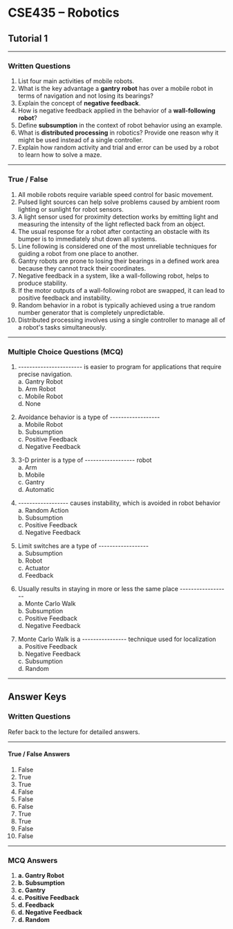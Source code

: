 # CSE435 – Robotics  
## Tutorial 1

---


### Written Questions

1. List four main activities of mobile robots.   
2. What is the key advantage a **gantry robot** has over a mobile robot in terms of navigation and not losing its bearings?  
3. Explain the concept of **negative feedback**.  
4. How is negative feedback applied in the behavior of a **wall-following robot**?  
5. Define **subsumption** in the context of robot behavior using an example.  
6.  What is **distributed processing** in robotics? Provide one reason why it might be used instead of a single controller.  
7.  Explain how random activity and trial and error can be used by a robot to learn how to solve a maze.  

---

### True / False

1. All mobile robots require variable speed control for basic movement.  
2. Pulsed light sources can help solve problems caused by ambient room lighting or sunlight for robot sensors.  
3. A light sensor used for proximity detection works by emitting light and measuring the intensity of the light reflected back from an object.  
4. The usual response for a robot after contacting an obstacle with its bumper is to immediately shut down all systems.  
5. Line following is considered one of the most unreliable techniques for guiding a robot from one place to another.  
6. Gantry robots are prone to losing their bearings in a defined work area because they cannot track their coordinates.  
7. Negative feedback in a system, like a wall-following robot, helps to produce stability.  
8. If the motor outputs of a wall-following robot are swapped, it can lead to positive feedback and instability.  
9. Random behavior in a robot is typically achieved using a true random number generator that is completely unpredictable.  
10. Distributed processing involves using a single controller to manage all of a robot's tasks simultaneously.  

---

### Multiple Choice Questions (MCQ)

1. ----------------------- is easier to program for applications that require precise navigation.  
   a. Gantry Robot  
   b. Arm Robot  
   c. Mobile Robot  
   d. None  

2. Avoidance behavior is a type of ------------------  
   a. Mobile Robot  
   b. Subsumption  
   c. Positive Feedback  
   d. Negative Feedback  

3. 3-D printer is a type of ------------------ robot  
   a. Arm  
   b. Mobile  
   c. Gantry  
   d. Automatic  

4. ------------------ causes instability, which is avoided in robot behavior  
   a. Random Action  
   b. Subsumption  
   c. Positive Feedback  
   d. Negative Feedback  

5. Limit switches are a type of ------------------  
   a. Subsumption  
   b. Robot  
   c. Actuator  
   d. Feedback  

6. Usually results in staying in more or less the same place ------------------  
   a. Monte Carlo Walk  
   b. Subsumption  
   c. Positive Feedback  
   d. Negative Feedback  

7. Monte Carlo Walk is a ---------------- technique used for localization  
   a. Positive Feedback  
   b. Negative Feedback  
   c. Subsumption  
   d. Random  




---

<div class="page-break"></div>

## Answer Keys

###  Written Questions  
Refer back to the lecture for detailed answers.

---

#### True / False Answers

1. False  
2. True  
3. True  
4. False  
5. False  
6. False  
7. True  
8. True  
9. False  
10. False  

---

### MCQ Answers

1. **a. Gantry Robot**  
2. **b. Subsumption**  
3. **c. Gantry**  
4. **c. Positive Feedback**  
5. **d. Feedback**  
6. **d. Negative Feedback**  
7. **d. Random**

